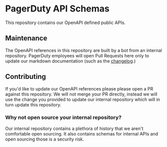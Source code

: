 # PagerDuty API Schemas

This repository contains our OpenAPI defined public APIs.

## Maintenance

The OpenAPI references in this repository are built by a bot from an internal repository. PagerDuty employees will open Pull Requests here only to update our markdown documentation (such as the [changelog](#docs/CHANGELOG.md).)

## Contributing

If you'd like to update our OpenAPI references please please open a PR against this repository. 
We will not merge your PR directly, instead we will use the change you provided to update our internal repository which will in turn update this repository.

### Why not open source your internal repository?

Our internal repository contains a plethora of history that we aren't comfortable open sourcing. It also contains schemas for internal APIs and open sourcing those is a security risk.